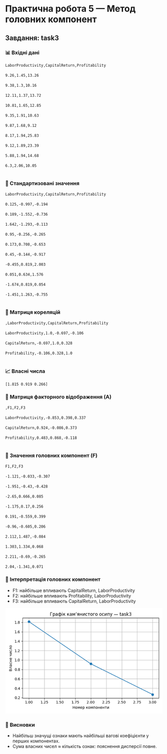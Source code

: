 # Практична робота 5 — Метод головних компонент
## Завдання: task3

### 📊 Вхідні дані

```csv
LaborProductivity,CapitalReturn,Profitability

9.26,1.45,13.26

9.38,1.3,10.16

12.11,1.37,13.72

10.81,1.65,12.85

9.35,1.91,10.63

9.87,1.68,9.12

8.17,1.94,25.83

9.12,1.89,23.39

5.88,1.94,14.68

6.3,2.06,10.05


```
### 📐 Стандартизовані значення

```csv
LaborProductivity,CapitalReturn,Profitability

0.125,-0.997,-0.194

0.189,-1.552,-0.736

1.642,-1.293,-0.113

0.95,-0.256,-0.265

0.173,0.708,-0.653

0.45,-0.144,-0.917

-0.455,0.819,2.003

0.051,0.634,1.576

-1.674,0.819,0.054

-1.451,1.263,-0.755


```
### 🔗 Матриця кореляцій

```csv
,LaborProductivity,CapitalReturn,Profitability

LaborProductivity,1.0,-0.697,-0.106

CapitalReturn,-0.697,1.0,0.328

Profitability,-0.106,0.328,1.0


```
### 📈 Власні числа

```text
[1.815 0.919 0.266]
```
### 🧮 Матриця факторного відображення (A)

```csv
,F1,F2,F3

LaborProductivity,-0.853,0.398,0.337

CapitalReturn,0.924,-0.086,0.373

Profitability,0.483,0.868,-0.118


```
### 🧠 Значення головних компонент (F)

```csv
F1,F2,F3

-1.121,-0.033,-0.307

-1.951,-0.43,-0.428

-2.65,0.666,0.085

-1.175,0.17,0.256

0.191,-0.559,0.399

-0.96,-0.605,0.206

2.112,1.487,-0.084

1.303,1.334,0.068

2.211,-0.69,-0.265

2.04,-1.341,0.071

```
### 🧩 Інтерпретація головних компонент
- F1: найбільше впливають CapitalReturn, LaborProductivity
- F2: найбільше впливають Profitability, LaborProductivity
- F3: найбільше впливають CapitalReturn, LaborProductivity

![Графік кам’янистого осипу](pr5_task3_scree.png)
### 📌 Висновки
- Найбільш значущі ознаки мають найбільші вагові коефіцієнти у перших компонентах.
- Сума власних чисел ≈ кількість ознак: пояснення дисперсії повне.
